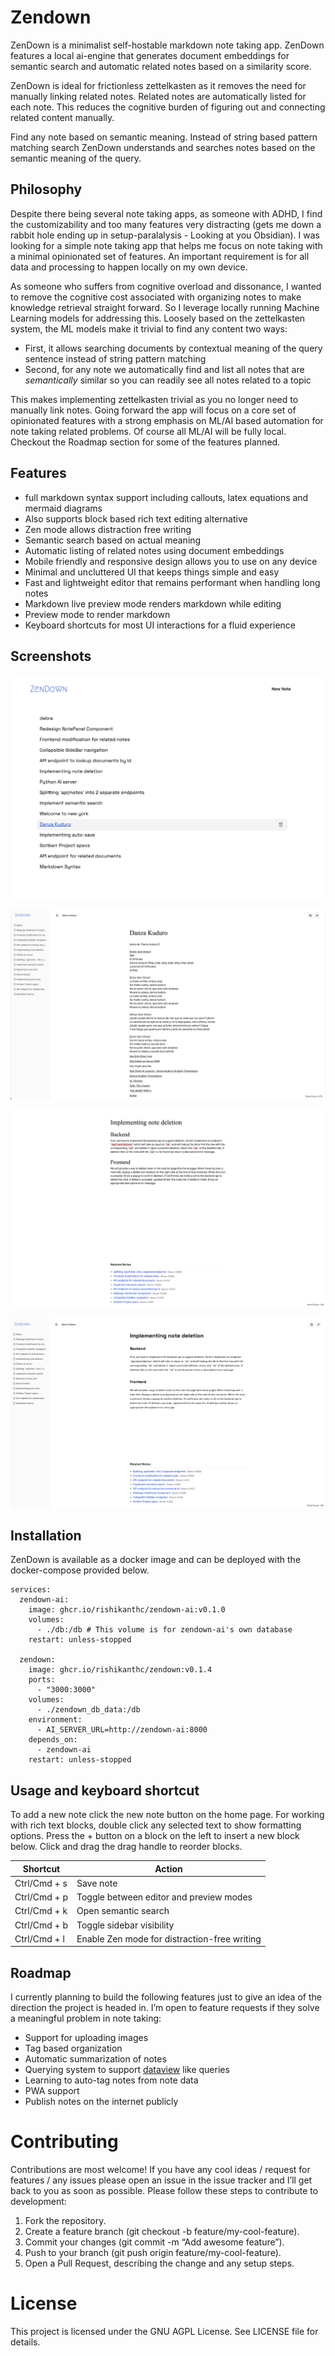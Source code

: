 # Zendown

ZenDown is a minimalist self-hostable markdown note taking app. ZenDown features a local ai-engine that generates document embeddings for semantic search and automatic related notes based on a similarity score.

ZenDown is ideal for frictionless zettelkasten as it removes the need for manually linking related notes. Related notes are automatically listed for each note. This reduces the cognitive burden of figuring out and connecting related content manually.

Find any note based on semantic meaning. Instead of string based pattern matching search ZenDown understands and searches notes based on the semantic meaning of the query.

## Philosophy

Despite there being several note taking apps, as someone with ADHD, I find the customizability and too many features very distracting (gets me down a rabbit hole ending up in setup-paralalysis - Looking at you Obsidian). I was looking for a simple note taking app that helps me focus on note taking with a minimal opinionated set of features. An important requirement is for all data and processing to happen locally on my own device.

As someone who suffers from cognitive overload and dissonance, I wanted to remove the cognitive cost associated with organizing notes to make knowledge retrieval straight forward. So I leverage locally running Machine Learning models for addressing this. Loosely based on the zettelkasten system, the ML models make it trivial to find any content two ways:

* First, it allows searching documents by contextual meaning of the query sentence instead of string pattern matching
* Second, for any note we automatically find and list all notes that are *semantically* similar so you can readily see all notes related to a topic

This makes implementing zettelkasten trivial as you no longer need to manually link notes.
Going forward the app will focus on a core set of opinionated features with a strong emphasis on ML/AI based automation for note taking related problems. Of course all ML/AI will be fully local. Checkout the Roadmap section for some of the features planned.

## Features

* full markdown syntax support including callouts, latex equations and mermaid diagrams
* Also supports block based rich text editing alternative
* Zen mode allows distraction free writing
* Semantic search based on actual meaning
* Automatic listing of related notes using document embeddings
* Mobile friendly and responsive design allows you to use on any device
* Minimal and uncluttered UI that keeps things simple and easy
* Fast and lightweight editor that remains performant when handling long notes
* Markdown live preview mode renders markdown while editing
* Preview mode to render markdown
* Keyboard shortcuts for most UI interactions for a fluid experience

## Screenshots

![Home page](screenshots/home.png)

![Editor](screenshots/editor-panel.png)

![Editor Zen mode](screenshots/editor-zenmode.png)

![Related Notes](screenshots/related-notes.png)

## Installation

ZenDown is available as a docker image and can be deployed with the docker-compose provided below.

````compose
services:
  zendown-ai:
    image: ghcr.io/rishikanthc/zendown-ai:v0.1.0
    volumes:
      - ./db:/db # This volume is for zendown-ai's own database
    restart: unless-stopped

  zendown:
    image: ghcr.io/rishikanthc/zendown:v0.1.4
    ports:
      - "3000:3000"
    volumes:
      - ./zendown_db_data:/db
    environment:
      - AI_SERVER_URL=http://zendown-ai:8000
    depends_on:
      - zendown-ai
    restart: unless-stopped
````
## Usage and keyboard shortcut

To add a new note click the new note button on the home page. For working with rich text blocks, double click any selected text to show formatting options. Press the + button on a block on the left to insert a new block below. Click and drag the drag handle to reorder blocks.

| Shortcut         | Action                                 |
|------------------|----------------------------------------|
| Ctrl/Cmd + s     | Save note                              |
| Ctrl/Cmd + p     | Toggle between editor and preview modes|
| Ctrl/Cmd + k     | Open semantic search                   |
| Ctrl/Cmd + b     | Toggle sidebar visibility              |
| Ctrl/Cmd + l     | Enable Zen mode for distraction-free writing |


## Roadmap

I currently planning to build the following features just to give an idea of the direction the project is headed in. I’m open to feature requests if they solve a meaningful problem in note taking:

* Support for uploading images
* Tag based organization
* Automatic summarization of notes
* Querying system to support [dataview](https://blacksmithgu.github.io/obsidian-dataview/) like queries
* Learning to auto-tag notes from note data
* PWA support
* Publish notes on the internet publicly

# Contributing

Contributions are most welcome!
If you have any cool ideas / request for features / any issues please open an
issue in the issue tracker and I’ll get back to you as soon as possible.
Please follow these steps to contribute to development:

1. Fork the repository.
1. Create a feature branch (git checkout -b feature/my-cool-feature).
1. Commit your changes (git commit -m “Add awesome feature”).
1. Push to your branch (git push origin feature/my-cool-feature).
1. Open a Pull Request, describing the change and any setup steps.

# License

This project is licensed under the GNU AGPL License. See LICENSE file for details.

